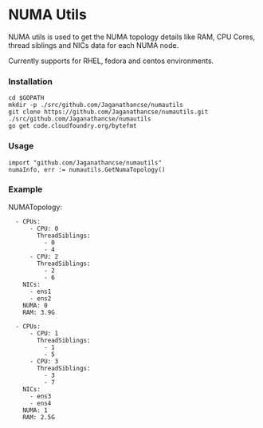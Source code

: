 # NUMA Utils

NUMA utils is used to get the NUMA topology details like RAM, CPU Cores,
thread siblings and NICs data for each NUMA node.

Currently supports for RHEL, fedora and centos environments.

### Installation

```
cd $GOPATH
mkdir -p ./src/github.com/Jaganathancse/numautils
git clone https://github.com/Jaganathancse/numautils.git ./src/github.com/Jaganathancse/numautils
go get code.cloudfoundry.org/bytefmt
```

### Usage

```
import "github.com/Jaganathancse/numautils"
numaInfo, err := numautils.GetNumaTopology()
```

### Example

NUMATopology:
```
  - CPUs:
      - CPU: 0
        ThreadSiblings:
          - 0
          - 4
      - CPU: 2
        ThreadSiblings:
          - 2
          - 6
    NICs:
      - ens1
      - ens2
    NUMA: 0
    RAM: 3.9G

  - CPUs:
      - CPU: 1
        ThreadSiblings:
          - 1
          - 5
      - CPU: 3
        ThreadSiblings:
          - 3
          - 7
    NICs:
      - ens3
      - ens4
    NUMA: 1
    RAM: 2.5G
```
